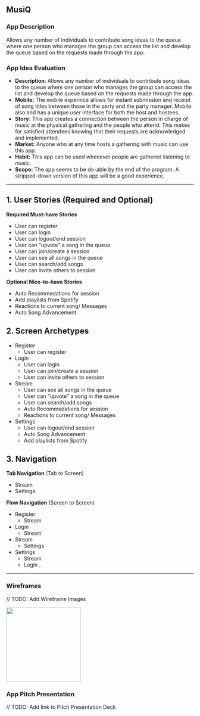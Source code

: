 ## MusiQ

### App Description
Allows any number of individuals to contribute song ideas to the queue where one person who manages the group can access the list and develop the queue based on the requests made through the app.

### App Idea Evaluation

   - **Description**: Allows any number of individuals to contribute song ideas to the queue where one person who manages the group can access the list and develop the queue based on the requests made through the app.
   - **Mobile:** The mobile experince allows for instant submission and receipt of song titles between those in the party and the party manager. Mobile also and has a unique user interface for both the host and hostees.
   - **Story:** This app creates a connection between the person in charge of music at the physical gathering and the people who attend. This makes for satisfied attendees knowing that their requests are acknowledged and implemented.
   - **Market:**  Anyone who at any time hosts a gathering with music can use this app.
   - **Habit:** This app can be used whenever people are gathered listening to music. 
   - **Scope:** The app seems to be do-able by the end of the program. A stripped-down version of this app will be a good experience.

---

## 1. User Stories (Required and Optional)

**Required Must-have Stories**

 * User can register
 * User can login
 * User can logout/end session
 * User can "upvote" a song in the queue
 * User can join/create a session
 * User can see all songs in the queue
 * User can search/add songs
 * User can invite others to session

**Optional Nice-to-have Stories**

 * Auto Recommedations for session
 * Add playlists from Spotify
 * Reactions to current song/ Messages
 * Auto Song Advancement

## 2. Screen Archetypes

 * Register
   * User can register
 * Login
   * User can login
   * User can join/create a session
   * User can invite others to session
* Stream
    * User can see all songs in the queue
    * User can "upvote" a song in the queue
    * User can search/add songs
    * Auto Recommedations for session
    * Reactions to current song/ Messages
* Settings
    * User can logout/end session
    * Auto Song Advancement
    * Add playlists from Spotify

## 3. Navigation

**Tab Navigation** (Tab to Screen)

 * Stream
 * Settings

**Flow Navigation** (Screen to Screen)

 * Register
     * Stream
 * Login
     * Stream
 * Stream
     * Settings
 * Settings
     * Stream
     * Login
.

---

### Wireframes
// TODO: Add Wireframe Images

<img src="http://g.recordit.co/hEADzcQtlP.gif" width=200><br>

### App Pitch Presentation
// TODO: Add link to Pitch Presentation Deck

